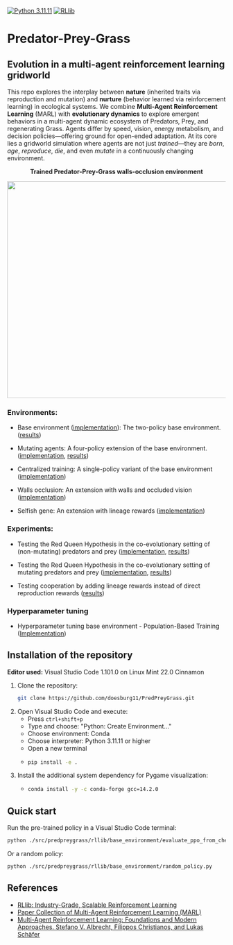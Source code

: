 [![Python 3.11.11](https://img.shields.io/badge/python-3.11.11-blue.svg)](https://www.python.org/downloads/release/python-31111/)
[![RLlib](https://img.shields.io/badge/RLlib-v2.49.0-blue)](https://docs.ray.io/en/latest/rllib/)


# Predator-Prey-Grass
## Evolution in a multi-agent reinforcement learning gridworld

This repo explores the interplay between **nature** (inherited traits via reproduction and mutation) and **nurture** (behavior learned via reinforcement learning) in ecological systems. We combine **Multi-Agent Reinforcement Learning** (MARL) with **evolutionary dynamics** to explore emergent behaviors in a multi-agent dynamic ecosystem of Predators, Prey, and regenerating Grass. Agents differ by speed, vision, energy metabolism, and decision policies—offering ground for open-ended adaptation. At its core lies a gridworld simulation where agents are not just *trained*—they are *born*, *age*, *reproduce*, *die*, and even *mutate* in a continuously changing environment.

<p align="center">
    <b>Trained Predator-Prey-Grass walls-occlusion environment</b></p>
<p align="center">
    <img align="center" src="./assets/images/gifs/walls_occlusion.gif" width="600" height="500" />
</p>


### Environments:

* Base environment ([implementation](src/predpreygrass/rllib/base_environment)): The two-policy base environment. ([results](https://humanbehaviorpatterns.org/pred-prey-grass/overview-ppg))

* Mutating agents: A four-policy extension of the base environment. ([implementation](src/predpreygrass/rllib/mutating_agents), [results](https://humanbehaviorpatterns.org/pred-prey-grass/marl-ppg/experiments/mutating-agents/))

* Centralized training: A single-policy variant of the base environment ([implementation](https://github.com/doesburg11/PredPreyGrass/tree/main/src/predpreygrass/rllib/centralized_training))

* Walls occlusion: An extension with walls and occluded vision ([implementation](src/predpreygrass/rllib/walls_occlusion))

* Selfish gene: An extension with lineage rewards ([implementation](https://github.com/doesburg11/PredPreyGrass/tree/main/src/predpreygrass/rllib/selfish_gene))

### Experiments:

* Testing the Red Queen Hypothesis in the co-evolutionary setting of (non-mutating) predators and prey ([implementation](https://github.com/doesburg11/PredPreyGrass/blob/main/src/predpreygrass/rllib/red_queen/evaluate_red_queen_freeze_type_1_only.py), [results](https://humanbehaviorpatterns.org/pred-prey-grass/red-queen/))

* Testing the Red Queen Hypothesis in the co-evolutionary setting of mutating predators and prey ([implementation](src/predpreygrass/rllib/mutating_agents), [results](https://humanbehaviorpatterns.org/pred-prey-grass/marl-ppg/configurations/mutating_agents/#co-evolution-and-the-red-queen-effect))

* Testing cooperation by adding lineage rewards instead of direct reproduction rewards ([results](https://github.com/doesburg11/PredPreyGrass/tree/main/src/predpreygrass/rllib/selfish_gene#predpreygrass--selfish-gene-the-search-for-emergent-cooperation))

### Hyperparameter tuning

* Hyperparameter tuning base environment - Population-Based Training ([Implementation](src/predpreygrass/rllib/hyper_parameter_tuning/tune_population_based_training.py))


## Installation of the repository

**Editor used:** Visual Studio Code 1.101.0 on Linux Mint 22.0 Cinnamon

1. Clone the repository:
   ```bash
   git clone https://github.com/doesburg11/PredPreyGrass.git
   ```
2. Open Visual Studio Code and execute:
   - Press `ctrl+shift+p`
   - Type and choose: "Python: Create Environment..."
   - Choose environment: Conda
   - Choose interpreter: Python 3.11.11 or higher
   - Open a new terminal
   - ```bash
     pip install -e .
     ```
3. Install the additional system dependency for Pygame visualization:
    -   ```bash
        conda install -y -c conda-forge gcc=14.2.0
        ```
## Quick start
Run the pre-trained policy in a Visual Studio Code terminal:

```bash
python ./src/predpreygrass/rllib/base_environment/evaluate_ppo_from_checkpoint_debug.py

```
Or a random policy:
```bash
python ./src/predpreygrass/rllib/base_environment/random_policy.py

```



## References

- [RLlib: Industry-Grade, Scalable Reinforcement Learning](https://docs.ray.io/en/master/rllib/index.html)
- [Paper Collection of Multi-Agent Reinforcement Learning (MARL)](https://github.com/LantaoYu/MARL-Papers)
- [Multi-Agent Reinforcement Learning: Foundations and Modern Approaches. Stefano V. Albrecht, Filippos Christianos, and Lukas Schäfer](https://www.marl-book.com/download/marl-book.pdf)
